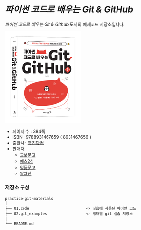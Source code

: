 # *파이썬 코드로 배우는 Git & GitHub*

*파이썬 코드로 배우는 Git & Github* 도서의 예제코드 저장소입니다.

<img src='img.png' width='248'>

- 페이지 수 : 384쪽
- ISBN : 9788931467659 ( 8931467656 )
- 출판사 : [영진닷컴](https://www.youngjin.com/)
- 판매처
  - [교보문고](https://product.kyobobook.co.kr/detail/S000200345812)
  - [예스24](http://www.yes24.com/Product/Goods/115802695)
  - [영풍문고](https://www.ypbooks.co.kr/book.yp?bookcd=101207098&gubun=NV&NaPm=ct%3Dlbdapi34%7Cci%3De7a757e550aaea6572c009dd1b9867ede54d2cb6%7Ctr%3Dboksl1%7Csn%3D5295494%7Chk%3D51b8dd7d413821834614afbe215c6046af239191)
  - [알라딘](https://www.aladin.co.kr/shop/wproduct.aspx?ISBN=8931467656&start=pnaver_02)



### 저장소 구성

```
practice-git-materials
|
├── 01.code                          <- 실습에 사용된 파이썬 코드
├── 02.git_examples                  <- 챕터별 git 실습 저장소
│
└── README.md
```

